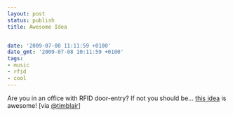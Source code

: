 ```yaml
---
layout: post
status: publish
title: Awesome Idea


date: '2009-07-08 11:11:59 +0100'
date_gmt: '2009-07-08 10:11:59 +0100'
tags:
- music
- rfid
- cool
---
```

Are you in an office with RFID door-entry? If not you should be... <a href="http://giantrobots.thoughtbot.com/2009/7/7/when-i-enter-the-office-the-imperial-march-plays" target="_blank">this idea</a> is awesome! [via <a href="http://twitter.com/timblair" target="_blank">@timblair</a>]
